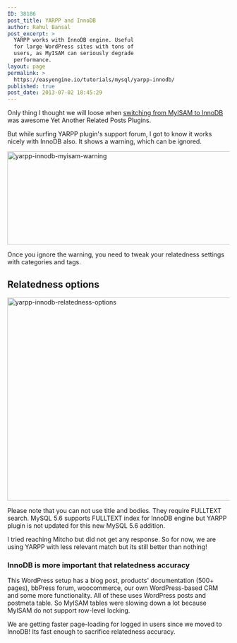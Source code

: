 ```yaml
---
ID: 38186
post_title: YARPP and InnoDB
author: Rahul Bansal
post_excerpt: >
  YARPP works with InnoDB engine. Useful
  for large WordPress sites with tons of
  users, as MyISAM can seriously degrade
  performance.
layout: page
permalink: >
  https://easyengine.io/tutorials/mysql/yarpp-innodb/
published: true
post_date: 2013-07-02 18:45:29
---
```

Only thing I thought we will loose when <a href="https://easyengine.io/wordpress-nginx/tutorials/mysql/myisam-to-innodb/">switching from MyISAM to InnoDB</a> was awesome Yet Another Related Posts Plugins.

But while surfing YARPP plugin's support forum, I got to know it works nicely with InnoDB also. It shows a warning, which can be ignored.

<img class="alignnone size-full wp-image-38188" alt="yarpp-innodb-myisam-warning" src="https://easyengine.io/wp-content/uploads/2013/05/yarpp-innodb-myisam-warning.png" width="623" height="211" />

Once you ignore the warning, you need to tweak your relatedness settings with categories and tags.
<h2>Relatedness options</h2>
<img class="alignnone size-full wp-image-38192" alt="yarpp-innodb-relatedness-options" src="https://easyengine.io/wp-content/uploads/2013/05/yarpp-innodb-relatedness-options.png" width="615" height="460" />

Please note that you can not use title and bodies. They require FULLTEXT search. MySQL 5.6 supports FULLTEXT index for InnoDB engine but YARPP plugin is not updated for this new MySQL 5.6 addition.

I tried reaching Mitcho but did not get any response. So for now, we are using YARPP with less relevant match but its still better than nothing!
<h3>InnoDB is more important that relatedness accuracy</h3>
This WordPress setup has a blog post, products' documentation (500+ pages), bbPress forum, woocommerce, our own WordPress-based CRM and some more functionality. All of these uses WordPress posts and postmeta table. So MyISAM tables were slowing down a lot because MyISAM do not support row-level locking.

We are getting faster page-loading for logged in users since we moved to InnoDB! Its fast enough to sacrifice relatedness accuracy.